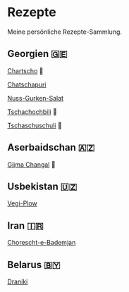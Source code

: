 # Rezepte

Meine persönliche Rezepte-Sammlung.

## Georgien :georgia:
[Chartscho](Georgien/chartscho.md) :cut_of_meat:

[Chatschapuri](Georgien/chatschapuri.md)

[Nuss-Gurken-Salat](Georgien/nussgurkensalat.md)

[Tschachochbili](Georgien/tschachochbili.md) :cut_of_meat:

[Tschaschuschuli](Georgien/tschaschuschuli.md) :cut_of_meat:


## Aserbaidschan :azerbaijan:

[Gijma Changal](Aserbaidschan/gijma.md) :cut_of_meat:

## Usbekistan :uzbekistan:

[Vegi-Plow](Usebekistan/plow.md)

## Iran :iran:

[Chorescht-e-Bademjan](Iran/choreschtbademjan.md)

## Belarus :belarus:

[Draniki](Belarus/draniki.md)
